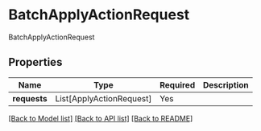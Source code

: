 # BatchApplyActionRequest

BatchApplyActionRequest

## Properties
| Name | Type | Required | Description |
| ------------ | ------------- | ------------- | ------------- |
**requests** | List[ApplyActionRequest] | Yes |  |


[[Back to Model list]](../../../README.md#models-v1-link) [[Back to API list]](../../README.md#documentation-for-api-endpoints) [[Back to README]](../../README.md)
